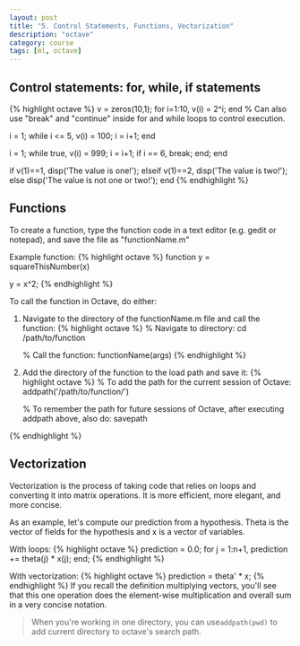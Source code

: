 ```yaml
---
layout: post
title: "5. Control Statements, Functions, Vectorization"
description: "octave"
category: course
tags: [ml, octave]
---
```


## Control statements: for, while, if statements

{% highlight octave %}
v = zeros(10,1);
for i=1:10, 
    v(i) = 2^i;
end
% Can also use "break" and "continue" inside for and while loops to control execution.

i = 1;
while i <= 5,
  v(i) = 100; 
  i = i+1;
end

i = 1;
while true, 
  v(i) = 999; 
  i = i+1;
  if i == 6,
    break;
  end;
end

if v(1)==1,
  disp('The value is one!');
elseif v(1)==2,
  disp('The value is two!');
else
  disp('The value is not one or two!');
end
{% endhighlight %}

## Functions
To create a function, type the function code in a text editor (e.g. gedit or notepad), and save the file as "functionName.m"

Example function:
{% highlight octave %}
function y = squareThisNumber(x)

y = x^2;
{% endhighlight %}

To call the function in Octave, do either:

1) Navigate to the directory of the functionName.m file and call the function:
{% highlight octave %}
% Navigate to directory:
    cd /path/to/function

    % Call the function:
    functionName(args)
{% endhighlight %}
2) Add the directory of the function to the load path and save it:
{% highlight octave %}
% To add the path for the current session of Octave:
    addpath('/path/to/function/')

    % To remember the path for future sessions of Octave, after executing addpath above, also do:
    savepath
    
{% endhighlight %}

## Vectorization
Vectorization is the process of taking code that relies on loops and converting it into matrix operations. It is more efficient, more elegant, and more concise.

As an example, let's compute our prediction from a hypothesis. Theta is the vector of fields for the hypothesis and x is a vector of variables.

With loops:
{% highlight octave %}
prediction = 0.0;
for j = 1:n+1,
  prediction += theta(j) * x(j);
end;
{% endhighlight %}

With vectorization:
{% highlight octave %}
prediction = theta' * x;
{% endhighlight %}
If you recall the definition multiplying vectors, you'll see that this one operation does the element-wise multiplication and overall sum in a very concise notation.

>When you're working in one directory, you can use`addpath(pwd)` to add current directory to octave's search path.
